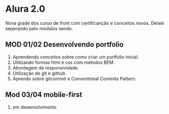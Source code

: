 # Alura 2.0

Nova grade dos curso de front com certificanção e conceitos novos.
Deixei seperando pelo modulos sendo.

## MOD 01/02 Desenvolvendo portfolio

01. Aprendendo conceitos sobre como criar um portfolio inicial.
02. Utilizando formas html e css com metodos BEM.
03. Abordagem de responsividade.
04. Utilização de git e github.
05. Aprendo sobre gitcommit e Conventional Commits Pattern.

## Mod 03/04 mobile-first

01. em desenvolvimento
